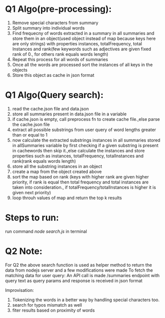 # Q1 Algo(pre-processing):
1) Remove special characters from summary
2) Split summary into individual words
3) Find frequecny of words extracted in a summary in all summaries and store them in an object(used object instead of map because keys here are only strings)
with properties instances, totalFrequency, total Instances and rank(few keywords such as adjectives are given fixed rank of 0.,
for others rank equals words length)
4) Repeat this process for all words of summaries
5) Once all the words are processed sort the instances of all keys in the objects
6) Store this object as cache in json format

# Q1 Algo(Query search):
1) read the cache.json file and data.json
2) store all summaries present in data.json file in a variable
3) if cache.json is empty, call preprocess fn to create cache file.,else parse the cache.json file
4) extract all possible substrings from user query of word lengths greater than or equal to 1
5) now calculate the extracted substrings instances in all summaries stored in allSummaries variable by first checking if a given substring
is present in cachewords then skip it.,else calculate the instances and store properties such as instances, totalFrequency, totalInstances and
rank(rank equals words length)
6) store all the substring instances in an object
7) create a map from the object created above
8) sort the map based on rank (keys with higher rank are given higher priority, if rank is equal then total frequency and total instances
are taken into consideration., if totalFrequency/totalInstances is higher it is given next priority)
9) loop throuh values of map and return the top k results

# Steps to run:
run command *node search.js* in terminal

# Q2 Note:
For Q2 the above search function is used as helper method to return the data from nodejs server and a few modifications were made
To fetch the matching data for user query: An API call is made /summaries endpoint with query text as query params and response is received in json format

Improvisation:
1) Tokenizing the words in a better way by handling special characters too.
2) search for typos mismatch as well
3) fiter results based on proximity of words
